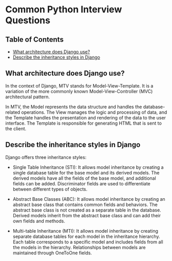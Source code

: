 # Common Python Interview Questions

## Table of Contents

- [What architecture does Django use?](#what-architecture-does-django-use)
- [Describe the inheritance styles in Django](#describe-the-inheritance-styles-in-django)


## What architecture does Django use?

In the context of Django, MTV stands for Model-View-Template. It is a variation of the more commonly known Model-View-Controller (MVC) architectural pattern.

In MTV, the Model represents the data structure and handles the database-related operations. The View manages the logic and processing of data, and the Template handles the presentation and rendering of the data to the user interface. The Template is responsible for generating HTML that is sent to the client.

## Describe the inheritance styles in Django

Django offers three inheritance styles:

- Single Table Inheritance (STI): It allows model inheritance by creating a single database table for the base model and its derived models. The derived models have all the fields of the base model, and additional fields can be added. Discriminator fields are used to differentiate between different types of objects.

- Abstract Base Classes (ABC): It allows model inheritance by creating an abstract base class that contains common fields and behaviors. The abstract base class is not created as a separate table in the database. Derived models inherit from the abstract base class and can add their own fields and methods.

- Multi-table Inheritance (MTI): It allows model inheritance by creating separate database tables for each model in the inheritance hierarchy. Each table corresponds to a specific model and includes fields from all the models in the hierarchy. Relationships between models are maintained through OneToOne fields.


